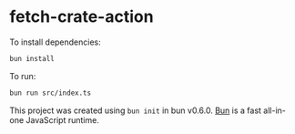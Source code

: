 # fetch-crate-action

To install dependencies:

```bash
bun install
```

To run:

```bash
bun run src/index.ts
```

This project was created using `bun init` in bun v0.6.0. [Bun](https://bun.sh) is a fast all-in-one JavaScript runtime.
